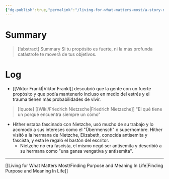 ```yaml
---
{"dg-publish":true,"permalink":"/living-for-what-matters-most/a-story-nietzche-s-walking-stick/","hide":true}
---
```


# Summary
>[!abstract] Summary
> Si tu propósito es fuerte, ni la más profunda catástrofe te moverá de tus objetivos.

# Log
   - [[Viktor Frankl\|Viktor Frankl]] descubrió que la gente con un fuerte propósito y que podía mantenerlo incluso en medio del estrés y el trauma tienen más probabilidades de vivir.
   > [!quote] [[Wiki/Friedrich Nietzsche\|Friedrich Nietzsche]]
   > "El qué tiene un porqué encuentra siempre un cómo"
   
- Hither estaba fascinado con Nietzche, usó mucho de su trabajo y lo acomodó a sus intereses como el "Übermensch" o superhombre. Hither visitó a la hermana de Nietzche, Elizabeth, conocida antisemita y fascista, y esta le regaló el bastón del escritor.
   - Nietzche no era fascista, el mismo negó ser antisemita y describió a su hermana como "una gansa vengativa y antisemita".

---
[[Living for What Matters Most/Finding Purpose and Meaning In Life\|Finding Purpose and Meaning In Life]]